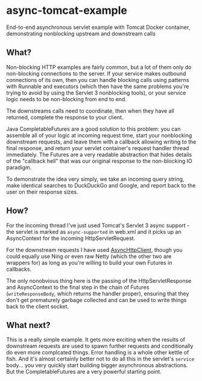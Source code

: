 # async-tomcat-example

End-to-end asynchronous servlet example with Tomcat Docker container, demonstrating nonblocking upstream and downstream calls

## What?

Non-blocking HTTP examples are fairly common, but a lot of them only do non-blocking connections to the server. If your service makes outbound connections of its own, then you can handle blocking calls using patterns with Runnable and executors (which then have the same problems you're trying to avoid by using the Servlet 3 nonblocking tools), or your service logic needs to be non-blocking from end to end.

The downstreams calls need to coordinate, then when they have all returned, complete the response to your client.

Java CompletableFutures are a good solution to this problem: you can assemble all of your logic at incoming request time, start your nonblocking downstream requests, and leave them with a callback allowing writing to the final response, and return your servlet container's request handler thread immediately. The Futures are a very readable abstraction that hides details of the "callback hell" that was our original response to the non-blocking IO paradigm.

To demonstrate the idea very simply, we take an incoming query string, make identical searches to DuckDuckGo and Google, and report back to the user on their response sizes.

## How?

For the incoming thread I've just used Tomcat's Servlet 3 async support - the servlet is marked as `async-supported` in web.xml and it picks up an AsyncContext for the incoming HttpServletRequest.

For the downstream requests I have used [AsyncHttpClient](https://github.com/AsyncHttpClient/async-http-client), though you could equally use Ning or even raw Netty (which the other two are wrappers for) as long as you're willing to build your own Futures in callbacks.

The only nonobvious thing here is the passing of the HttpServletResponse and AsyncContext to the final step in the chain of Futures (`writeResponseBody`, which returns the handler proper), ensuring that they don't get prematurely garbage collected and can be used to write things back to the client socket.

## What next?

This is a really simple example. It gets more exciting when the results of downstream requests are used to spawn further requests and conditionally do even more complcated things. Error handling is a whole other kettle of fish. And it's almost certainly better not to do all this in the servlet's `service` body... you very quickly start building bigger asynchronous abstractions. But the CompletableFutures are a very powerful starting point.
